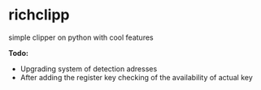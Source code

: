 # richclipp
simple clipper on python with cool features

**Todo:**
- Upgrading system of detection adresses
- After adding the register key checking of the availability of actual key
